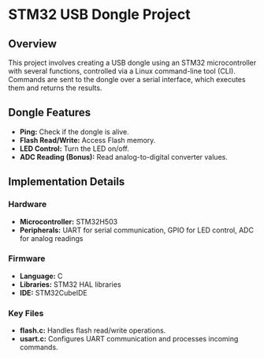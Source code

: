 # STM32 USB Dongle Project

## Overview

This project involves creating a USB dongle using an STM32 microcontroller with several functions, controlled via a Linux command-line tool (CLI). Commands are sent to the dongle over a serial interface, which executes them and returns the results.

## Dongle Features

- **Ping:** Check if the dongle is alive.
- **Flash Read/Write:** Access Flash memory.
- **LED Control:** Turn the LED on/off.
- **ADC Reading (Bonus):** Read analog-to-digital converter values.

## Implementation Details

### Hardware

- **Microcontroller:** STM32H503
- **Peripherals:** UART for serial communication, GPIO for LED control, ADC for analog readings

### Firmware

- **Language:** C
- **Libraries:** STM32 HAL libraries
- **IDE:** STM32CubeIDE

### Key Files

- **flash.c:** Handles flash read/write operations.
- **usart.c:** Configures UART communication and processes incoming commands.
